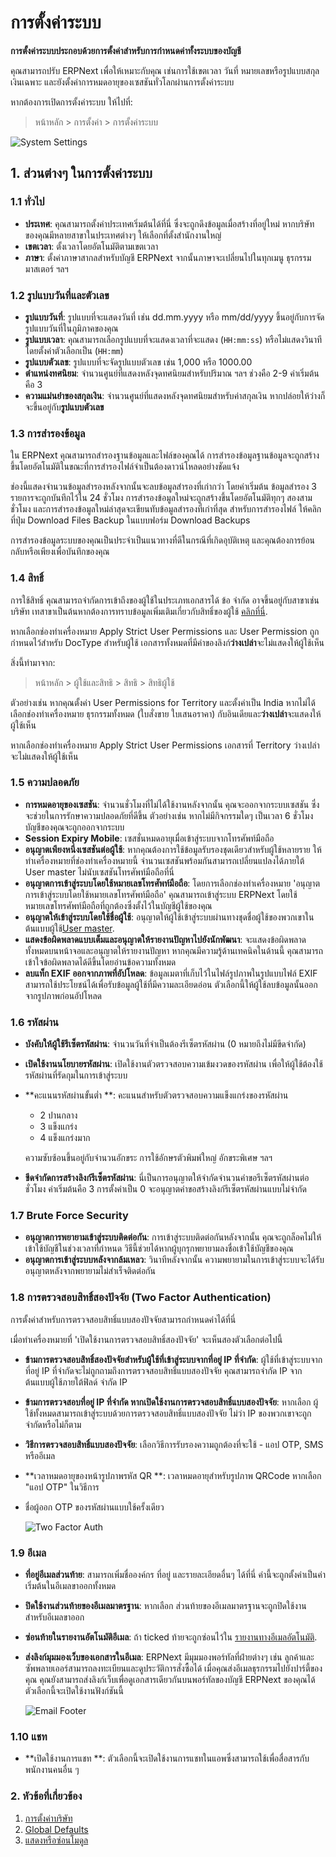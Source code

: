 <!-- add-breadcrumbs -->
# การตั้งค่าระบบ

**การตั้งค่าระบบประกอบด้วยการตั้งค่าสำหรับการกำหนดค่าทั้งระบบของบัญชี**

คุณสามารถปรับ ERPNext เพื่อให้เหมาะกับคุณ เช่นการใช้เขตเวลา วันที่ หมายเลขหรือรูปแบบสกุลเงินเฉพาะ และยังตั้งค่าการหมดอายุของเซสชันทั่วโลกผ่านการตั้งค่าระบบ

หากต้องการเปิดการตั้งค่าระบบ ให้ไปที่:

> หน้าหลัก > การตั้งค่า > การตั้งค่าระบบ

<img class="screenshot" alt="System Settings" src="{{docs_base_url}}/assets/img/setup/settings/system-settings.png">


## 1. ส่วนต่างๆ ในการตั้งค่าระบบ

### 1.1 ทั่วไป

* **ประเทศ**: คุณสามารถตั้งค่าประเทศเริ่มต้นได้ที่นี่ ซึ่งจะถูกดึงข้อมูลเมื่อสร้างที่อยู่ใหม่ หากบริษัทของคุณมีหลายสาขาในประเทศต่างๆ ให้เลือกที่ตั้งสำนักงานใหญ่
* **เขตเวลา**: ตั้งเวลาโดยอัตโนมัติตามเขตเวลา
* **ภาษา**: ตั้งค่าภาษาสากลสำหรับบัญชี ERPNext จากนั้นภาษาจะเปลี่ยนไปในทุกเมนู ธุรกรรม มาสเตอร์ ฯลฯ


### 1.2 รูปแบบวันที่และตัวเลข

* **รูปแบบวันที่**: รูปแบบที่จะแสดงวันที่ เช่น dd.mm.yyyy หรือ mm/dd/yyyy ขึ้นอยู่กับการจัดรูปแบบวันที่ในภูมิภาคของคุณ
* **รูปแบบเวลา**:  คุณสามารถเลือกรูปแบบที่จะแสดงเวลาที่จะแสดง (`HH:mm:ss`) หรือไม่แสดงวินาทีโดยตั้งค่าตัวเลือกเป็น (`HH:mm`)
* **รูปแบบตัวเลข**: รูปแบบที่จะจัดรูปแบบตัวเลข เช่น 1,000 หรือ 1000.00
* **ตำแหน่งทศนิยม**: จำนวนศูนย์ที่แสดงหลังจุดทศนิยมสำหรับปริมาณ ฯลฯ ช่วงคือ 2-9 ค่าเริ่มต้นคือ 3
* **ความแม่นยำของสกุลเงิน**: จำนวนศูนย์ที่แสดงหลังจุดทศนิยมสำหรับค่าสกุลเงิน หากปล่อยให้ว่างก็จะขึ้นอยู่กับ**รูปแบบตัวเลข**


### 1.3 การสำรองข้อมูล

ใน ERPNext คุณสามารถสำรองฐานข้อมูลและไฟล์ของคุณได้ การสำรองข้อมูลฐานข้อมูลจะถูกสร้างขึ้นโดยอัตโนมัติในขณะที่การสำรองไฟล์จำเป็นต้องดาวน์โหลดอย่างชัดแจ้ง

ช่องนี้แสดงจำนวนข้อมูลสำรองหลังจากนั้นจะลบข้อมูลสำรองที่เก่ากว่า โดยค่าเริ่มต้น ข้อมูลสำรอง 3 รายการจะถูกบันทึกไว้ใน 24 ชั่วโมง การสำรองข้อมูลใหม่จะถูกสร้างขึ้นโดยอัตโนมัติทุกๆ สองสามชั่วโมง และการสำรองข้อมูลใหม่ล่าสุดจะเขียนทับข้อมูลสำรองที่เก่าที่สุด สำหรับการสำรองไฟล์ ให้คลิกที่ปุ่ม Download Files Backup ในแบบฟอร์ม Download Backups

การสำรองข้อมูลระบบของคุณเป็นประจำเป็นแนวทางที่ดีในกรณีที่เกิดอุบัติเหตุ และคุณต้องการย้อนกลับหรือเพียงเพื่อบันทึกของคุณ


### 1.4 สิทธิ์

การใช้สิทธิ์ คุณสามารถจำกัดการเข้าถึงของผู้ใช้ในประเภทเอกสารได้ ข้อ จำกัด อาจขึ้นอยู่กับสาขาเช่น บริษัท เทสาขาเป็นต้นหากต้องการทราบข้อมูลเพิ่มเติมเกี่ยวกับสิทธิ์ของผู้ใช้ [คลิกที่นี่](/docs/user/manual/en/setting-up/users-and-permissions/user-permissions).


หากเลือกช่องทำเครื่องหมาย Apply Strict User Permissions และ User Permission ถูกกำหนดไว้สำหรับ DocType สำหรับผู้ใช้ เอกสารทั้งหมดที่มีค่าของลิงก์**ว่างเปล่า**จะไม่แสดงให้ผู้ใช้เห็น

สิ่งนี้ทำมาจาก:
> หน้าหลัก > ผู้ใช้และสิทธิ > สิทธิ > สิทธิผู้ใช้

ตัวอย่างเช่น หากคุณตั้งค่า User Permissions for Territory และตั้งค่าเป็น India หากไม่ได้เลือกช่องทำเครื่องหมาย ธุรกรรมทั้งหมด (ใบสั่งขาย ใบเสนอราคา) กับอินเดียและ**ว่างเปล่า**จะแสดงให้ผู้ใช้เห็น

หากเลือกช่องทำเครื่องหมาย Apply Strict User Permissions เอกสารที่ Territory ว่างเปล่าจะไม่แสดงให้ผู้ใช้เห็น


### 1.5 ความปลอดภัย

* **การหมดอายุของเซสชัน**: จำนวนชั่วโมงที่ไม่ได้ใช้งานหลังจากนั้น คุณจะออกจากระบบเซสชัน ซึ่งจะช่วยในการรักษาความปลอดภัยที่ดีขึ้น ตัวอย่างเช่น หากไม่มีกิจกรรมใดๆ เป็นเวลา 6 ชั่วโมง บัญชีของคุณจะถูกออกจากระบบ
* **Session Expiry Mobile**: เซสชั่นหมดอายุเมื่อเข้าสู่ระบบจากโทรศัพท์มือถือ
* **อนุญาตเพียงหนึ่งเซสชันต่อผู้ใช้**: หากคุณต้องการใช้ข้อมูลรับรองชุดเดียวสำหรับผู้ใช้หลายราย ให้ทำเครื่องหมายที่ช่องทำเครื่องหมายนี้ จำนวนเซสชันพร้อมกันสามารถเปลี่ยนแปลงได้ภายใต้ User master ไม่นับเซสชันโทรศัพท์มือถือที่นี่
* **อนุญาตการเข้าสู่ระบบโดยใช้หมายเลขโทรศัพท์มือถือ**: โดยการเลือกช่องทำเครื่องหมาย 'อนุญาตการเข้าสู่ระบบโดยใช้หมายเลขโทรศัพท์มือถือ' คุณสามารถเข้าสู่ระบบ ERPNext โดยใช้หมายเลขโทรศัพท์มือถือที่ถูกต้องซึ่งตั้งไว้ในบัญชีผู้ใช้ของคุณ
* **อนุญาตให้เข้าสู่ระบบโดยใช้ชื่อผู้ใช้**: อนุญาตให้ผู้ใช้เข้าสู่ระบบผ่านทางชุดชื่อผู้ใช้ของพวกเขาในต้นแบบผู้ใช้[User master](/docs/user/manual/en/setting-up/users-and-permissions/adding-users).
* **แสดงข้อผิดพลาดแบบเต็มและอนุญาตให้รายงานปัญหาไปยังนักพัฒนา**: จะแสดงข้อผิดพลาดทั้งหมดบนหน้าจอและอนุญาตให้รายงานปัญหา หากคุณมีความรู้ด้านเทคนิคในด้านนี้ คุณสามารถเข้าใจข้อผิดพลาดได้ดีขึ้นโดยอ่านข้อความทั้งหมด
* **ลบแท็ก EXIF ​​​​ออกจากภาพที่อัปโหลด**: ข้อมูลเมตาที่เก็บไว้ในไฟล์รูปภาพในรูปแบบไฟล์ EXIF ​​สามารถใช้ประโยชน์ได้เพื่อรับข้อมูลผู้ใช้ที่มีความละเอียดอ่อน ตัวเลือกนี้ให้ผู้ใช้ลบข้อมูลนั้นออกจากรูปภาพก่อนอัปโหลด


### 1.6 รหัสผ่าน

* **บังคับให้ผู้ใช้รีเซ็ตรหัสผ่าน**: จำนวนวันที่จำเป็นต้องรีเซ็ตรหัสผ่าน (0 หมายถึงไม่มีขีดจำกัด)
* **เปิดใช้งานนโยบายรหัสผ่าน**: เปิดใช้งานตัวตรวจสอบความเข้มงวดของรหัสผ่าน เพื่อให้ผู้ใช้ต้องใช้รหัสผ่านที่รัดกุมในการเข้าสู่ระบบ
* **คะแนนรหัสผ่านขั้นต่ำ **: คะแนนสำหรับตัวตรวจสอบความแข็งแกร่งของรหัสผ่าน
    * 2 ปานกลาง
    * 3 แข็งแกร่ง
    * 4 แข็งแกร่งมาก

    ความซับซ้อนขึ้นอยู่กับจำนวนอักขระ การใช้อักษรตัวพิมพ์ใหญ่ อักขระพิเศษ ฯลฯ
* **ขีดจำกัดการสร้างลิงก์รีเซ็ตรหัสผ่าน**: นี่เป็นการอนุญาตให้จำกัดจำนวนคำขอรีเซ็ตรหัสผ่านต่อชั่วโมง ค่าเริ่มต้นคือ 3 การตั้งค่าเป็น 0 จะอนุญาตคำขอสร้างลิงก์รีเซ็ตรหัสผ่านแบบไม่จำกัด


### 1.7 Brute Force Security

* **อนุญาตการพยายามเข้าสู่ระบบติดต่อกัน**: การเข้าสู่ระบบติดต่อกันหลังจากนั้น คุณจะถูกล็อคไม่ให้เข้าใช้บัญชีในช่วงเวลาที่กำหนด วิธีนี้ช่วยได้หากผู้บุกรุกพยายามลงชื่อเข้าใช้บัญชีของคุณ
* **อนุญาตการเข้าสู่ระบบหลังจากล้มเหลว**: วินาทีหลังจากนั้น ความพยายามในการเข้าสู่ระบบจะได้รับอนุญาตหลังจากพยายามไม่สำเร็จติดต่อกัน


### 1.8 การตรวจสอบสิทธิ์สองปัจจัย (Two Factor Authentication)
การตั้งค่าสำหรับการตรวจสอบสิทธิ์แบบสองปัจจัยสามารถกำหนดค่าได้ที่นี่

เมื่อทำเครื่องหมายที่ 'เปิดใช้งานการตรวจสอบสิทธิ์สองปัจจัย' จะเห็นสองตัวเลือกต่อไปนี้

* **ข้ามการตรวจสอบสิทธิ์สองปัจจัยสำหรับผู้ใช้ที่เข้าสู่ระบบจากที่อยู่ IP ที่จำกัด**: ผู้ใช้ที่เข้าสู่ระบบจากที่อยู่ IP ที่จำกัดจะไม่ถูกถามถึงการตรวจสอบสิทธิ์แบบสองปัจจัย คุณสามารถจำกัด IP จากต้นแบบผู้ใช้ภายใต้ฟิลด์ จำกัด IP
* **ข้ามการตรวจสอบที่อยู่ IP ที่จำกัด หากเปิดใช้งานการตรวจสอบสิทธิ์แบบสองปัจจัย**: หากเลือก ผู้ใช้ทั้งหมดสามารถเข้าสู่ระบบด้วยการตรวจสอบสิทธิ์แบบสองปัจจัย ไม่ว่า IP ของพวกเขาจะถูกจำกัดหรือไม่ก็ตาม
* **วิธีการตรวจสอบสิทธิ์แบบสองปัจจัย**: เลือกวิธีการรับรองความถูกต้องที่จะใช้ - แอป OTP, SMS หรืออีเมล
* **เวลาหมดอายุของหน้ารูปภาพรหัส QR **: เวลาหมดอายุสำหรับรูปภาพ QRCode หากเลือก "แอป OTP" ในวิธีการ
* ชื่อผู้ออก OTP ของรหัสผ่านแบบใช้ครั้งเดียว

    <img class="screenshot" alt="Two Factor Auth" src="{{docs_base_url}}/assets/img/setup/settings/twofactor-settings.png">


### 1.9 อีเมล

* **ที่อยู่อีเมลส่วนท้าย**: สามารถเพิ่มชื่อองค์กร ที่อยู่ และรายละเอียดอื่นๆ ได้ที่นี่ ค่านี้จะถูกตั้งค่าเป็นค่าเริ่มต้นในอีเมลขาออกทั้งหมด
* **ปิดใช้งานส่วนท้ายของอีเมลมาตรฐาน**: หากเลือก ส่วนท้ายของอีเมลมาตรฐานจะถูกปิดใช้งานสำหรับอีเมลขาออก
* **ซ่อนท้ายในรายงานอัตโนมัติอีเมล**: ถ้า ticked ท้ายจะถูกซ่อนไว้ใน [รายงานทางอีเมลอัตโนมัติ](/docs/user/manual/en/setting-up/email/auto-email-reports).
* **ส่งลิงก์มุมมองเว็บของเอกสารในอีเมล**: ERPNext มีมุมมองพอร์ทัลที่ฝ่ายต่างๆ เช่น ลูกค้าและซัพพลายเออร์สามารถลงทะเบียนและดูประวัติการสั่งซื้อได้ เมื่อคุณส่งอีเมลธุรกรรมไปยังปาร์ตี้ของคุณ คุณยังสามารถส่งลิงก์เว็บเพื่อดูเอกสารเดียวกันบนพอร์ทัลของบัญชี ERPNext ของคุณได้ ตัวเลือกนี้จะเปิดใช้งานฟังก์ชันนี้

    ![Email Footer](/docs/assets/img/setup/settings/email-footer.png)

### 1.10 แชท

* **เปิดใช้งานการแชท **: ตัวเลือกนี้จะเปิดใช้งานการแชทในแอพซึ่งสามารถใช้เพื่อสื่อสารกับพนักงานคนอื่น ๆ



### 2. หัวข้อที่เกี่ยวข้อง
1. [การตั้งค่าบริษัท](/docs/user/manual/en/setting-up/company-setup)
1. [Global Defaults](/docs/user/manual/en/setting-up/settings/global-defaults)
1. [แสดงหรือซ่อนโมดูล](/docs/user/manual/en/setting-up/settings/show-hide-modules)
